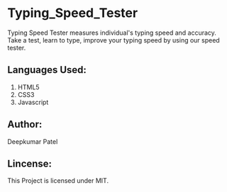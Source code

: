# Typing_Speed_Tester

Typing Speed Tester measures individual's typing speed and accuracy. Take a test,
learn to type, improve your typing speed by using our speed tester.

## Languages Used:
1. HTML5
2. CSS3
3. Javascript

## Author:
Deepkumar Patel

## Lincense:

This Project is licensed under MIT.
